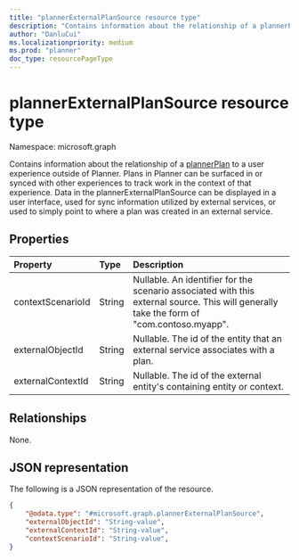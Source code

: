 ```yaml
---
title: "plannerExternalPlanSource resource type"
description: "Contains information about the relationship of a plannerPlan to a user experience outside of Planner."
author: "DanluCui"
ms.localizationpriority: medium
ms.prod: "planner"
doc_type: resourcePageType
---
```


# plannerExternalPlanSource resource type

Namespace: microsoft.graph

Contains information about the relationship of a [plannerPlan](plannerplan.md) to a user experience outside of Planner. Plans in Planner can be surfaced in or synced with other experiences to track work in the context of that experience. Data in the plannerExternalPlanSource can be displayed in a user interface, used for sync information utilized by external services, or used to simply point to where a plan was created in an external service.

## Properties
|Property|Type|Description|
|:---|:---|:---|
|contextScenarioId|String| Nullable. An identifier for the scenario associated with this external source. This will generally take the form of "com.contoso.myapp".|
|externalObjectId|String| Nullable. The id of the entity that an external service associates with a plan.|
|externalContextId|String| Nullable. The id of the external entity's containing entity or context.|

## Relationships
None.

## JSON representation
The following is a JSON representation of the resource.
<!-- {
  "blockType": "resource",
  "@odata.type": "microsoft.graph.plannerExternalPlanSource"
}
-->
``` json
{
    "@odata.type": "#microsoft.graph.plannerExternalPlanSource",
    "externalObjectId": "String-value",
    "externalContextId": "String-value",
    "contextScenarioId": "String-value",
}
```



